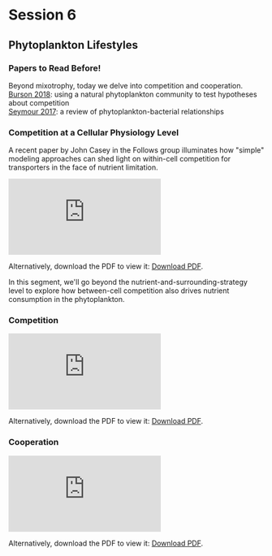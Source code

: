 # Session 6
## Phytoplankton Lifestyles

<div class="panel panel-primary">
  <div class="panel-heading">
    <h3 class="panel-title">Papers to Read Before!</h3>
  </div>
  <div class="panel-body">
      Beyond mixotrophy, today we delve into competition and cooperation.<br>
      <a href="https://2021-phyto-phys.readthedocs.io/en/latest/_literature/session6/burson2018.pdf">Burson 2018</a>: using a natural phytoplankton community to test hypotheses about competition<br>
      <a href="https://2021-phyto-phys.readthedocs.io/en/latest/_literature/session6/seymour2017.pdf">Seymour 2017</a>: a review of phytoplankton-bacterial relationships
  </div>
</div>

### Competition at a Cellular Physiology Level

A recent paper by John Casey in the Follows group illuminates how "simple" modeling approaches can shed light on within-cell competition for transporters in the face of nutrient limitation.

<object data="https://2021-phyto-phys.readthedocs.io/en/latest/_static/casey2020.pdf" type="application/pdf" width="700px" height="700px">
    <embed src="https://2021-phyto-phys.readthedocs.io/en/latest/_static/casey2020.pdf">
        <p>Alternatively, download the PDF to view it: <a href="https://2021-phyto-phys.readthedocs.io/en/latest/_static/casey2020.pdf">Download PDF</a>.</p>
    </embed>
</object>

In this segment, we'll go beyond the nutrient-and-surrounding-strategy level to explore how between-cell competition also drives nutrient consumption in the phytoplankton.

### Competition

<object data="https://2021-phyto-phys.readthedocs.io/en/latest/_static/hofmann2021.pdf" type="application/pdf" width="700px" height="700px">
    <embed src="https://2021-phyto-phys.readthedocs.io/en/latest/_static/hofmann2021.pdf">
        <p>Alternatively, download the PDF to view it: <a href="https://2021-phyto-phys.readthedocs.io/en/latest/_static/hofmann2021.pdf">Download PDF</a>.</p>
    </embed>
</object>

### Cooperation

<object data="https://2021-phyto-phys.readthedocs.io/en/latest/_static/foster2019.pdf" type="application/pdf" width="700px" height="700px">
    <embed src="https://2021-phyto-phys.readthedocs.io/en/latest/_static/foster2019.pdf">
        <p>Alternatively, download the PDF to view it: <a href="https://2021-phyto-phys.readthedocs.io/en/latest/_static/foster2019.pdf">Download PDF</a>.</p>
    </embed>
</object>
